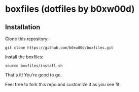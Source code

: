 # boxfiles (dotfiles by b0xw00d)

## Installation

Clone this repository:

`git clone https://github.com/b0xw00d/boxfiles.git`

Install the boxfiles:

`source boxfiles/install.sh`

That's it!  You're good to go.

Feel free to fork this repo and customize it as you see fit.
